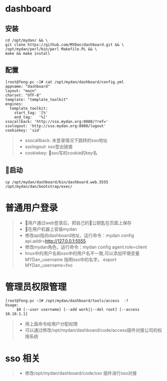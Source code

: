 # dashboard

## 安装
```
cd /opt/mydan/ && \
git clone https://github.com/MYDan/dashboard.git && \
/opt/mydan/perl/bin/perl Makefile.PL && \
make && make install
```

## 配置
```
[root@feng-pc ~]# cat /opt/mydan/dashboard/config.yml
appname: "dashboard"
layout: "main"
charset: "UTF-8"
template: "template_toolkit"
engines:
  template_toolkit:
    start_tag: '[%'
    end_tag:   '%]'
ssocallback: 'http://sso.mydan.org:8080/?ref='
ssologout: 'http://sso.mydan.org:8080/logout'
cookiekey: 'sid'
```

> * ssocallback: 未登录情况下跳转的sso地址
> * ssologout: sso登出链接
> * cookiekey: sso写的cookie的key名

## 启动
```
cp /opt/mydan/dashboard/bin/dashboard.web.5555 /opt/mydan/dan/bootstrap/exec/
```

# 普通用户登录

> * 用户通过web登录后，把自己的公钥匙在页面上保存
> * 在用户机器上安装mydan
> * 修改api指向dashboard地址，运行命令：mydan config api.addr=http://127.0.0.1:5555
> * 修改mydan角色，运行命令：mydan config agent.role=client
> * linux中的用户名和sso中的用户名不一致,可以添加环境变量 MYDan_username 指明sso中的名字。 export MYDan_username=foo

# 管理员权限管理
```
[root@feng-pc ~]# /opt/mydan/dashboard/tools/access  -?
Usage:
     $0 [--user username] [--add work||--del root] [--access 10.10.1.1]
```

> * 用上面命令给用户分配权限
> * 可以通过修改/opt/mydan/dashboard/code/access插件对接公司的权限系统

# sso 相关

> * 修改/opt/mydan/dashboard/code/sso 插件进行sso对接